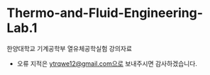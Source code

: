 # Thermo-and-Fluid-Engineering-Lab.1
한양대학교 기계공학부 열유체공학실험 강의자료
* 오류 지적은 ytrqwe12@gmail.com으로 보내주시면 감사하겠습니다.
